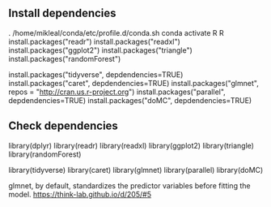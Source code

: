 ## Install dependencies
. /home/mikleal/conda/etc/profile.d/conda.sh
conda activate R
R
install.packages("readr")
install.packages("readxl")
install.packages("ggplot2")
install.packages("triangle")
install.packages("randomForest")


install.packages("tidyverse", depdendencies=TRUE)
install.packages("caret", depdendencies=TRUE)
install.packages("glmnet", repos = "http://cran.us.r-project.org")
install.packages("parallel", depdendencies=TRUE)
install.packages("doMC", depdendencies=TRUE)

## Check dependencies
library(dplyr)
library(readr)
library(readxl)
library(ggplot2)
library(triangle)
library(randomForest)

library(tidyverse)
library(caret)
library(glmnet)
library(parallel)
library(doMC)

glmnet, by default, standardizes the predictor variables before fitting the model.
https://think-lab.github.io/d/205/#5

